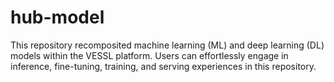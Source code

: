 # hub-model
This repository recomposited machine learning (ML) and deep learning (DL) models within the VESSL platform. Users can effortlessly engage in inference, fine-tuning, training, and serving experiences in this repository.

